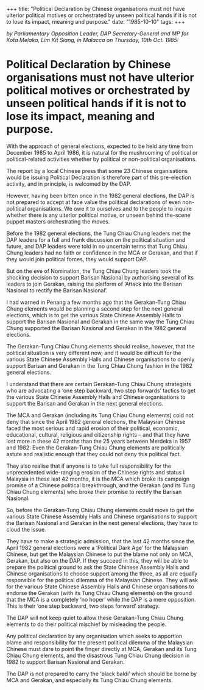 +++ 
title: "Political Declaration by Chinese organisations must not have ulterior political motives or orchestrated by unseen political hands if it is not to lose its impact, meaning and purpose."
date: "1985-10-10"
tags:
+++

_by Parliamentary Opposition Leader, DAP Secretary-General and MP for Kota Melaka, Lim Kit Siang, in Malacca on Thursday, 10th Oct. 1985:_

# Political Declaration by Chinese organisations must not have ulterior political motives or orchestrated by unseen political hands if it is not to lose its impact, meaning and purpose.

With the approach of general elections, expected to be held any time from December 1985 to April 1986, it is natural for the mushrooming of political or political-related activities whether by political or non-political organisations.</u>

The report by a local Chinese press that some 23 Chinese organisations would be issuing Political Declaration is therefore part of this pre-election activity, and in principle, is welcomed by the DAP.

However, having been bitten once in the 1982 general elections, the DAP is not prepared to accept at face value the political declarations of even non-political organisations. We owe it to ourselves and to the people to inquire whether there is any ulterior political motive, or unseen behind the-scene puppet masters orchestrating the moves.

Before the 1982 general elections, the Tung Chiau Chung leaders met the DAP leaders for a full and frank discussion on the political situation and future, and DAP leaders were told in no uncertain terms that Tung Chiau Chung leaders had no faith or confidence in the MCA or Gerakan, and that if they would join political forces, they would support DAP.

But on the eve of Nomination, the Tung Chiau Chung leaders took the shocking decision to support Barisan Nasional by authorising several of its leaders to join Gerakan, raising the platform of ‘Attack into the Barisan Nasional to rectify the Barisan Nasional’.

I had warned in Penang a few months ago that the Gerakan-Tung Chiau Chung elements would be planning a second step for the next general elections, which is to get the various State Chinese Assembly Halls to support the Barisan Nasional and Gerakan in the same way the Tung Chiau Chung supported the Barisan Nasional and Gerakan in the 1982 general elections.

The Gerakan-Tung Chiau Chung elements should realise, however, that the political situation is very different now, and it would be difficult for the various State Chinese Assembly Halls and Chinese organisations to openly support Barisan and Gerakan in the Tung Chiau Chung fashion in the 1982 general elections.

I understand that there are certain Gerakan-Tung Chiau Chung strategists who are advocating a ‘one step backward, two step forwards’ tactics to get the various State Chinese Assembly Halls and Chinese organisations to support the Barisan and Gerakan in the next general elections.

The MCA and Gerakan (including its Tung Chiau Chung elements) cold not deny that since the April 1982 general elections, the Malaysian Chinese faced the most serious and rapid erosion of their political, economic, educational, cultural, religious and citizenship rights – and that they have lost more in these 42 months than the 25 years between Merdeka in 1957 and 1982:
Even the Gerakan-Tung Chiau Chung elements are politically astute and realistic enough that they could not deny this political fact.

They also realise that if anyone is to take full responsibility for the unprecedented wide-ranging erosion of the Chinese rights and status I Malaysia in these last 42 months, it is the MCA which broke its campaign promise of a Chinese political breakthrough, and the Gerakan (and its Tung Chiau Chung elements) who broke their promise to rectify the Barisan Nasional.

So, before the Gerakan-Tung Chiau Chung elements could move to get the various State Chinese Assembly Halls and Chinese organisations to support the Barisan Nasional and Gerakan in the next general elections, they have to cloud the issue.

They have to make a strategic admission, that the last 42 months since the April 1982 general elections were a ‘Political Dark Age’ for the Malaysian Chinese, but get the Malaysian Chinese to put the blame not only on MCA, Gerakan, but also on the DAP. If they succeed in this, they will be able to prepare the political ground to ask the State Chinese Assembly Halls and Chinese organisations to choose support among the three, as all are equally responsible for the political dilemma of the Malaysian Chinese. They will ask for the various State Chinese Assembly Halls and Chinese organisations to endorse the Gerakan (with its Tung Chiau Chung elements) on the ground that the MCA is a completely ‘no hoper’ while the DAP is a mere opposition. This is their ‘one step backward, two steps forward’ strategy.

The DAP will not keep quiet to allow these Gerakan-Tung Chiau Chung elements to do their political mischief by misleading the people.

Any political declaration by any organisation which seeks to apportion blame and responsibility for the present political dilemma of the Malaysian Chinese must dare to point the finger directly at MCA, Gerakan and its Tung Chiau Chung elements, and the disastrous Tung Chiau Chung decision in 1982 to support Barisan Nasional and Gerakan.

The DAP is not prepared to carry the ‘black baldi’ which should be borne by MCA and Gerakan, and especially its Tung Chiau Chung elements.
 
